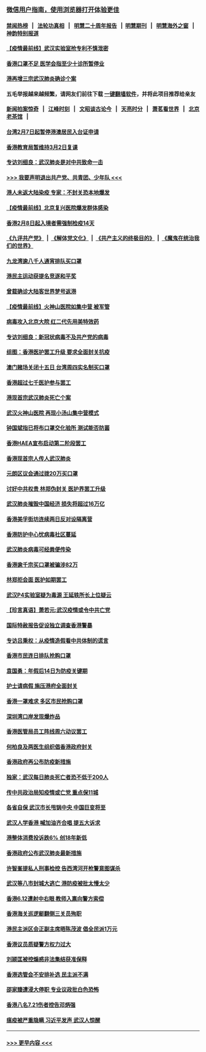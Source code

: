 ### [微信用户指南，使用浏览器打开体验更佳](https://github.com/gfw-breaker/banned-news1/blob/master/indexes/wechat-guide.md?t=0)
#### [禁闻热榜](热点新闻.md?t=0)  &nbsp;&nbsp;|&nbsp;&nbsp; [法轮功真相](https://github.com/gfw-breaker/truth/blob/master/README.md?t=0) &nbsp;&nbsp;|&nbsp;&nbsp; [明慧二十周年报告](https://github.com/gfw-breaker/mh-reports/blob/master/README.md?t=0) &nbsp;&nbsp;|&nbsp;&nbsp;[明慧期刊](https://github.com/gfw-breaker/mh-qikan) &nbsp;&nbsp;|&nbsp;&nbsp; [明慧海外之窗](https://github.com/gfw-breaker/mh-news/blob/master/README.md?t=0) &nbsp;&nbsp;|&nbsp;&nbsp; [神韵特别报道](https://github.com/gfw-breaker/mh-news/blob/master/shenyun.md?t=0)
#### [【疫情最前线】武汉实验室抢专利不慎泄密](../pages/nsc415/n11850310.md?t=02080002) 
#### [香港口罩不足 医学会指至少十诊所暂停业](../pages/nsc415/n11850301.md?t=02080002) 
#### [港再增三宗武汉肺炎确诊个案](../pages/nsc415/n11850328.md?t=02080002) 
#### 五毛举报越来越频繁，请网友们前往下载 [一键翻墙软件](https://github.com/gfw-breaker/ssr-accounts)，并将此项目推荐给亲友
#### [新闻拍案惊奇](https://github.com/gfw-breaker/banned-news1/blob/master/pages/link4.md) &nbsp;&nbsp;|&nbsp;&nbsp; [江峰时刻](https://github.com/gfw-breaker/banned-news1/blob/master/pages/link4.md) &nbsp;&nbsp;|&nbsp;&nbsp; [文昭谈古论今](https://github.com/gfw-breaker/banned-news1/blob/master/pages/link4.md) &nbsp;&nbsp;|&nbsp;&nbsp; [天亮时分](https://github.com/gfw-breaker/banned-news1/blob/master/pages/link4.md) &nbsp;&nbsp;|&nbsp;&nbsp; [萧茗看世界](https://github.com/gfw-breaker/banned-news1/blob/master/pages/link4.md) &nbsp;&nbsp;|&nbsp;&nbsp; [北京老茶馆](https://github.com/gfw-breaker/banned-news1/blob/master/pages/link4.md) &nbsp;&nbsp;|&nbsp;&nbsp; 
#### [台湾2月7日起暂停港澳居民入台证申请](../pages/nsc415/n11850304.md?t=02080002) 
#### [香港教育局暂维持3月2日复课](../pages/nsc415/n11850260.md?t=02080002) 
#### [专访刘细良：武汉肺炎是对中共致命一击](../pages/nsc415/n11849934.md?t=02080002) 
#### [>>> 我要声明退出共产党、共青团、少年队 <<<](https://github.com/begood0513/goodnews/blob/master/quit/letter.md) 
#### [港人未返大陆染疫 专家：不封关恐本地爆发](../pages/nsc415/n11848021.md?t=02080002) 
#### [【疫情最前线】北京复兴医院爆发群体感染](../pages/nsc415/n11847626.md?t=02080002) 
#### [香港2月8日起入境者需强制检疫14天](../pages/nsc415/n11847658.md?t=02080002) 
#### [《九评共产党》](https://github.com/begood0513/9ping.md/blob/master/README.md) &nbsp;|&nbsp; [《解体党文化》](../../../../jtdwh.md/blob/master/README.md)  &nbsp;|&nbsp; [《共产主义的终极目的》](../../../../gczydzjmd.md/blob/master/README.md) &nbsp;|&nbsp; [《魔鬼在统治我们的世界》](../../../../mgztzwmdsj.md/blob/master/README.md) 
#### [九龙湾逾八千人通宵排队买口罩](../pages/nsc415/n11847647.md?t=02080002) 
#### [港民主运动获提名竞逐和平奖](../pages/nsc415/n11847633.md?t=02080002) 
#### [曾载确诊大陆客世界梦号返港](../pages/nsc415/n11847608.md?t=02080002) 
#### [【疫情最前线】火神山医院如集中营 被军管](../pages/nsc415/n11847524.md?t=02080002) 
#### [病毒攻入北京大院 红二代先用美特效药](../pages/nsc415/n11847427.md?t=02080002) 
#### [专访刘细良：新冠状病毒不及共产党的病毒](../pages/nsc415/n11847164.md?t=02080002) 
#### [组图：香港医护罢工升级 要求全面封关抗疫](../pages/nsc415/n11844107.md?t=02080002) 
#### [澳门赌场关闭十五日 台湾周四实名制买口罩](../pages/nsc415/n11845083.md?t=02080002) 
#### [香港超过七千医护参与罢工](../pages/nsc415/n11845051.md?t=02080002) 
#### [港现首宗武汉肺炎死亡个案](../pages/nsc415/n11844998.md?t=02080002) 
#### [武汉火神山医院 再现小汤山集中营模式](../pages/nsc415/n11844763.md?t=02080002) 
#### [钟国斌指已将布口罩交化验所 测试能否防菌](../pages/nsc415/n11842783.md?t=02080002) 
#### [香港HAEA宣布启动第二阶段罢工](../pages/nsc415/n11842723.md?t=02080002) 
#### [香港现首宗人传人武汉肺炎](../pages/nsc415/n11842766.md?t=02080002) 
#### [元朗区议会通过拨20万买口罩](../pages/nsc415/n11842754.md?t=02080002) 
#### [讨好中共权贵 林郑伪封关 医护界罢工升级](../pages/nsc415/n11842359.md?t=02080002) 
#### [武汉肺炎摧毁中国经济 损失将超过16万亿](../pages/nsc415/n11839723.md?t=02080002) 
#### [香港美孚街坊连续两日反对设隔离营](../pages/nsc415/n11839962.md?t=02080002) 
#### [香港防护中心忧病毒社区蔓延](../pages/nsc415/n11839933.md?t=02080002) 
#### [武汉肺炎病毒可经粪便传染](../pages/nsc415/n11839939.md?t=02080002) 
#### [香港逾千宗买口罩被骗涉82万](../pages/nsc415/n11839914.md?t=02080002) 
#### [林郑拒会面 医护如期罢工](../pages/nsc415/n11839892.md?t=02080002) 
#### [武汉P4实验室疑为毒源 王延轶所长上位疑云](../pages/nsc415/n11835543.md?t=02080002) 
#### [【珍言真语】萧若元:武汉疫情或令中共亡党](../pages/nsc415/n11829394.md?t=02080002) 
#### [国际特赦报告促设独立调查香港警暴](../pages/nsc415/n11833845.md?t=02080002) 
#### [专访吕秉权：从疫情造假看中共体制的谎言](../pages/nsc415/n11833813.md?t=02080002) 
#### [香港市民连日排队抢购口罩](../pages/nsc415/n11833794.md?t=02080002) 
#### [袁国勇：年假后14日为防疫关键期](../pages/nsc415/n11831088.md?t=02080002) 
#### [护士请病假 施压港府全面封关](../pages/nsc415/n11831030.md?t=02080002) 
#### [香港一罩难求 多区市民抢购口罩](../pages/nsc415/n11831002.md?t=02080002) 
#### [深圳湾口岸发现爆炸品](../pages/nsc415/n11828802.md?t=02080002) 
#### [香港医管局员工阵线周六动议罢工](../pages/nsc415/n11828762.md?t=02080002) 
#### [何柏良及两医生组织倡香港政府封关](../pages/nsc415/n11828749.md?t=02080002) 
#### [香港政府再公布防疫新措施](../pages/nsc415/n11828716.md?t=02080002) 
#### [独家：武汉每日肺炎死亡者恐不低于200人](../pages/nsc415/n11828240.md?t=02080002) 
#### [传中共政治局知疫情或亡党 重点保11城](../pages/nsc415/n11828145.md?t=02080002) 
#### [各省自保 武汉市长甩锅中央 中国巨变将至](../pages/nsc415/n11828021.md?t=02080002) 
#### [武汉人学香港 喊加油齐合唱 提五大诉求](../pages/nsc415/n11827046.md?t=02080002) 
#### [港整体消费投诉跌6% 创18年新低](../pages/nsc415/n11817280.md?t=02080002) 
#### [香港政府公布武汉肺炎最新措施](../pages/nsc415/n11817152.md?t=02080002) 
#### [许智峯提私人刑事检控 告西湾河开枪警意图谋杀](../pages/nsc415/n11817132.md?t=02080002) 
#### [武汉等八市封城大逃亡 港防疫被批太慢太少](../pages/nsc415/n11817058.md?t=02080002) 
#### [香港6.12遭射中右眼 教师入禀向警方索偿](../pages/nsc415/n11814678.md?t=02080002) 
#### [香港海关巡逻艇翻侧三关员殉职](../pages/nsc415/n11814604.md?t=02080002) 
#### [港民主派区会正副主席晤陈茂波 倡全民派1万元](../pages/nsc415/n11814582.md?t=02080002) 
#### [香港议员质疑警方权力过大](../pages/nsc415/n11814560.md?t=02080002) 
#### [刘颕匡被控煽惑非法集结获准保释](../pages/nsc415/n11811727.md?t=02080002) 
#### [香港选管会不安排补选 民主派不满](../pages/nsc415/n11811691.md?t=02080002) 
#### [邵家臻遭浸大停职 专业议政批白色恐怖](../pages/nsc415/n11811670.md?t=02080002) 
#### [香港八名7.21伤者控告邓炳强](../pages/nsc415/n11811623.md?t=02080002) 
#### [瘟疫被严重隐瞒 习近平发声 武汉人惊醒](../pages/nsc415/n11811186.md?t=02080002) 

----
#### [ >>> 更早内容 <<< ](../indexes/nsc415-earlier.md)
